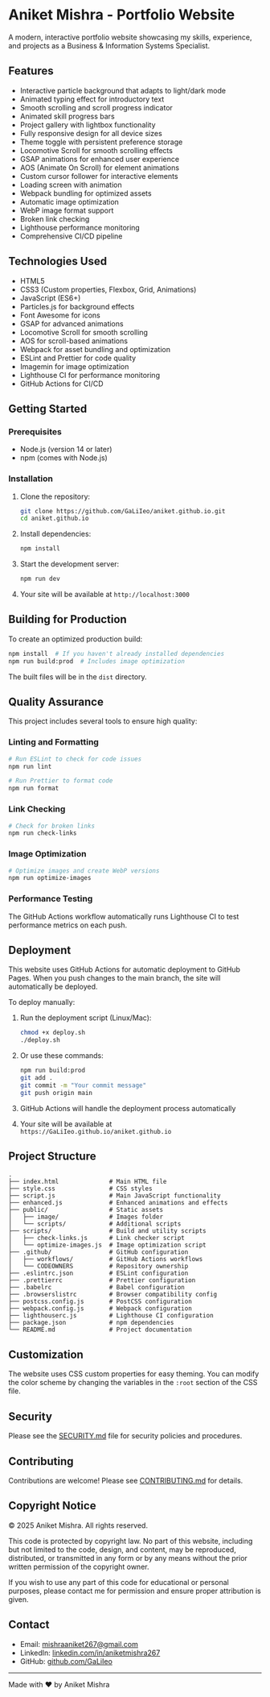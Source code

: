 # Aniket Mishra - Portfolio Website

A modern, interactive portfolio website showcasing my skills, experience, and projects as a Business & Information Systems Specialist.

## Features

- Interactive particle background that adapts to light/dark mode
- Animated typing effect for introductory text
- Smooth scrolling and scroll progress indicator
- Animated skill progress bars
- Project gallery with lightbox functionality
- Fully responsive design for all device sizes
- Theme toggle with persistent preference storage
- Locomotive Scroll for smooth scrolling effects
- GSAP animations for enhanced user experience
- AOS (Animate On Scroll) for element animations
- Custom cursor follower for interactive elements
- Loading screen with animation
- Webpack bundling for optimized assets
- Automatic image optimization
- WebP image format support
- Broken link checking
- Lighthouse performance monitoring
- Comprehensive CI/CD pipeline

## Technologies Used

- HTML5
- CSS3 (Custom properties, Flexbox, Grid, Animations)
- JavaScript (ES6+)
- Particles.js for background effects
- Font Awesome for icons
- GSAP for advanced animations
- Locomotive Scroll for smooth scrolling
- AOS for scroll-based animations
- Webpack for asset bundling and optimization
- ESLint and Prettier for code quality
- Imagemin for image optimization
- Lighthouse CI for performance monitoring
- GitHub Actions for CI/CD

## Getting Started

### Prerequisites
- Node.js (version 14 or later)
- npm (comes with Node.js)

### Installation
1. Clone the repository:
   ```bash
   git clone https://github.com/GaLiIeo/aniket.github.io.git
   cd aniket.github.io
   ```

2. Install dependencies:
   ```bash
   npm install
   ```

3. Start the development server:
   ```bash
   npm run dev
   ```

4. Your site will be available at `http://localhost:3000`

## Building for Production

To create an optimized production build:

```bash
npm install  # If you haven't already installed dependencies
npm run build:prod  # Includes image optimization
```

The built files will be in the `dist` directory.

## Quality Assurance

This project includes several tools to ensure high quality:

### Linting and Formatting

```bash
# Run ESLint to check for code issues
npm run lint

# Run Prettier to format code
npm run format
```

### Link Checking

```bash
# Check for broken links
npm run check-links
```

### Image Optimization

```bash
# Optimize images and create WebP versions
npm run optimize-images
```

### Performance Testing

The GitHub Actions workflow automatically runs Lighthouse CI to test performance metrics on each push.

## Deployment

This website uses GitHub Actions for automatic deployment to GitHub Pages. When you push changes to the main branch, the site will automatically be deployed.

To deploy manually:

1. Run the deployment script (Linux/Mac):
   ```bash
   chmod +x deploy.sh
   ./deploy.sh
   ```

2. Or use these commands:
   ```bash
   npm run build:prod
   git add .
   git commit -m "Your commit message"
   git push origin main
   ```

3. GitHub Actions will handle the deployment process automatically

4. Your site will be available at `https://GaLiIeo.github.io/aniket.github.io`

## Project Structure

```
.
├── index.html              # Main HTML file
├── style.css               # CSS styles
├── script.js               # Main JavaScript functionality
├── enhanced.js             # Enhanced animations and effects
├── public/                 # Static assets
│   ├── image/              # Images folder
│   └── scripts/            # Additional scripts
├── scripts/                # Build and utility scripts
│   ├── check-links.js      # Link checker script
│   └── optimize-images.js  # Image optimization script
├── .github/                # GitHub configuration
│   ├── workflows/          # GitHub Actions workflows
│   └── CODEOWNERS          # Repository ownership
├── .eslintrc.json          # ESLint configuration
├── .prettierrc             # Prettier configuration
├── .babelrc                # Babel configuration
├── .browserslistrc         # Browser compatibility config
├── postcss.config.js       # PostCSS configuration
├── webpack.config.js       # Webpack configuration
├── lighthouserc.js         # Lighthouse CI configuration
├── package.json            # npm dependencies
└── README.md               # Project documentation
```

## Customization

The website uses CSS custom properties for easy theming. You can modify the color scheme by changing the variables in the `:root` section of the CSS file.

## Security

Please see the [SECURITY.md](SECURITY.md) file for security policies and procedures.

## Contributing

Contributions are welcome! Please see [CONTRIBUTING.md](CONTRIBUTING.md) for details.

## Copyright Notice

© 2025 Aniket Mishra. All rights reserved.

This code is protected by copyright law. No part of this website, including but not limited to the code, design, and content, may be reproduced, distributed, or transmitted in any form or by any means without the prior written permission of the copyright owner.

If you wish to use any part of this code for educational or personal purposes, please contact me for permission and ensure proper attribution is given.

## Contact

- Email: mishraaniket267@gmail.com
- LinkedIn: [linkedin.com/in/aniketmishra267](https://linkedin.com/in/aniketmishra267)
- GitHub: [github.com/GaLiIeo](https://github.com/GaLiIeo)

---

Made with ❤️ by Aniket Mishra
